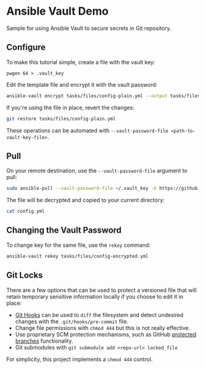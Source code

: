 # Ansible Vault Demo

Sample for using Ansible Vault to secure secrets in Git repository.

## Configure

To make this tutorial simple, create a file with the vault key:

```
pwgen 64 > .vault_key
```

Edit the template file and encrypt it with the vault password:

```sh
ansible-vault encrypt tasks/files/config-plain.yml --output tasks/files/config-encrypted.yml
```

If you're using the file in place, revert the changes:

```sh
git restore tasks/files/config-plain.yml
```

These operations can be automated with `--vault-password-file <path-to-vault-key-file>`.


## Pull

On your remote destination, use the `--vault-password-file` argument to pull:

```sh
sudo ansible-pull --vault-password-file ~/.vault_key -U https://github.com/epomatti/ansible-vault-demo
```

The file will be decrypted and copied to your current directory:

```sh
cat config.yml
```

## Changing the Vault Password

To change key for the same file, use the `rekey` command:

```sh
ansible-vault rekey tasks/files/config-encrypted.yml
```

## Git Locks

There are a few options that can be used to protect a versioned file that will retain temporary sensitive information locally if you choose to edit it in place:

- [Git Hooks](https://git-scm.com/book/en/v2/Customizing-Git-Git-Hooks) can be used to `diff` the filesystem and detect undesired changes with the `.git/hooks/pre-commit` file.
- Change file permissions with `chmod 444` but this is not really effective.
- Use proprietary SCM protection mechanisms, such as GitHub [protected branches](https://docs.github.com/en/repositories/configuring-branches-and-merges-in-your-repository/managing-protected-branches/about-protected-branches) functionality.
- Git submodules with `git submodule add <repo-url> locked_file`

For simplicity, this project implements a `chmod 444` control.
